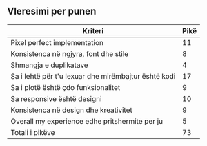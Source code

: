 ## Vleresimi per punen

| Kriteri                                              | Pikë |
| ---------------------------------------------------- | ---- |
| Pixel perfect implementation                         | 11   |
| Konsistenca në ngjyra, font dhe stile                | 8    |
| Shmangja e duplikatave                               | 4    |
| Sa i lehtë për t'u lexuar dhe mirëmbajtur është kodi | 17   |
| Sa i plotë është çdo funksionalitet                  | 9    |
| Sa responsive është designi                          | 10   |
| Konsistenca në design dhe kreativitet                | 9    |
| Overall my experience edhe pritshermite per ju       | 5    |
| Totali i pikëve                                      | 73   |